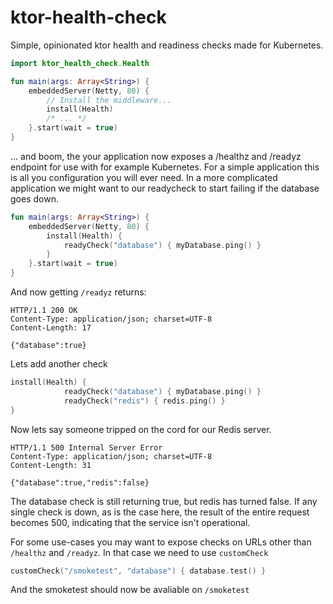 # ktor-health-check
Simple, opinionated ktor health and readiness checks made for Kubernetes.

```kotlin
import ktor_health_check.Health

fun main(args: Array<String>) {
    embeddedServer(Netty, 80) {
        // Install the middleware...
        install(Health)
        /* ... */
    }.start(wait = true)
}
```

... and boom, the your application now exposes a /healthz and /readyz
endpoint for use with for example Kubernetes. For a simple application
this is all you configuration you will ever need. In a more
complicated application we might want to our readycheck to start
failing if the database goes down.

```kotlin
fun main(args: Array<String>) {
    embeddedServer(Netty, 80) {
        install(Health) {
            readyCheck("database") { myDatabase.ping() }
        }
    }.start(wait = true)
}
```

And now getting `/readyz` returns:
```
HTTP/1.1 200 OK
Content-Type: application/json; charset=UTF-8
Content-Length: 17

{"database":true}
```

Lets add another check

```kotlin
install(Health) {
            readyCheck("database") { myDatabase.ping() }
            readyCheck("redis") { redis.ping() }
}
```

Now lets say someone tripped on the cord for our Redis server.

```
HTTP/1.1 500 Internal Server Error
Content-Type: application/json; charset=UTF-8
Content-Length: 31

{"database":true,"redis":false}
```

The database check is still returning true, but redis has turned
false. If any single check is down, as is the case here, the result of
the entire request becomes 500, indicating that the service isn't
operational.

For some use-cases you may want to expose checks on URLs other than
`/healthz` and `/readyz`. In that case we need to use `customCheck`

``` kotlin
customCheck("/smoketest", "database") { database.test() }
```
And the smoketest should now be avaliable on `/smoketest`
